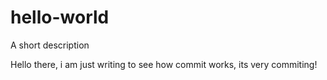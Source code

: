 # hello-world
A short description

Hello there, i am just writing to see how commit works, its very commiting!
